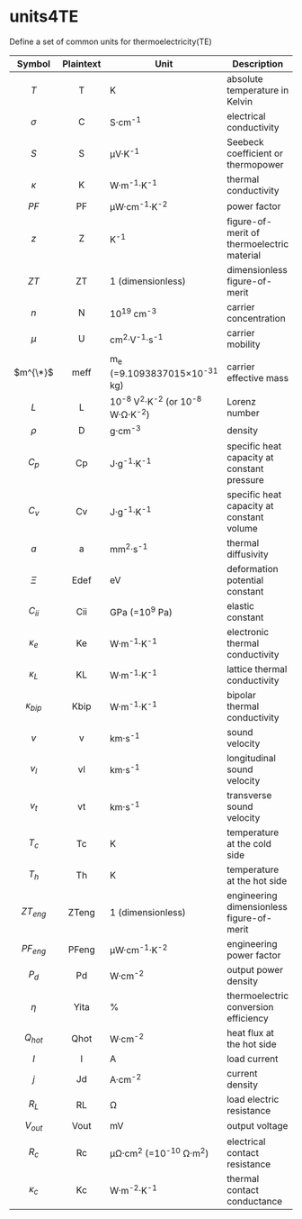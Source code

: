 # units4TE
Define a set of common units for thermoelectricity(TE)


| Symbol | Plaintext | Unit | Description |
| :----: | :-------: | ---- | ----------- |
| _T_ | T | K | absolute temperature in Kelvin |
| $\sigma$ | C | S·cm<sup>-1</sup> | electrical conductivity |
| _S_ | S | μV·K<sup>-1</sup> | Seebeck coefficient or thermopower |
| $\kappa$ | K | W·m<sup>-1</sup>·K<sup>-1</sup> | thermal conductivity |
| _PF_ | PF | μW·cm<sup>-1</sup>·K<sup>-2</sup> | power factor |
| _z_ | Z | K<sup>-1</sup> | figure-of-merit of thermoelectric material |
| _ZT_ | ZT | 1 (dimensionless) | dimensionless figure-of-merit |
| _n_ | N | 10<sup>19</sup> cm<sup>-3</sup> | carrier concentration |
| _μ_ | U | cm<sup>2</sup>·V<sup>-1</sup>·s<sup>-1</sup> | carrier mobility |
| $m^{\*}$ | meff | m<sub>e</sub> (=9.1093837015×10<sup>-31</sup> kg) | carrier effective mass |
| _L_ | L | 10<sup>-8</sup> V<sup>2</sup>·K<sup>-2</sup> (or 10<sup>-8</sup> W·Ω·K<sup>-2</sup>) | Lorenz number |
| $\rho$ | D | g·cm<sup>-3</sup> | density |
| $C_p$ | Cp | J·g<sup>-1</sup>·K<sup>-1</sup> | specific heat capacity at constant pressure |
| $C_v$ | Cv | J·g<sup>-1</sup>·K<sup>-1</sup> | specific heat capacity at constant volume |
| _a_ | a | mm<sup>2</sup>·s<sup>-1</sup> | thermal diffusivity |
| _Ξ_ | Edef | eV | deformation potential constant |
| $C_{ii}$ | Cii | GPa (=10<sup>9</sup> Pa) | elastic constant |
| $\kappa_{e}$ | Ke | W·m<sup>-1</sup>·K<sup>-1</sup> | electronic thermal conductivity |
| $\kappa_{L}$ | KL | W·m<sup>-1</sup>·K<sup>-1</sup> | lattice thermal conductivity |
| $\kappa_{bip}$ | Kbip | W·m<sup>-1</sup>·K<sup>-1</sup> | bipolar thermal conductivity |
| _v_ | v | km·s<sup>-1</sup> | sound velocity |
| $v_{l}$ | vl | km·s<sup>-1</sup> | longitudinal sound velocity |
| $v_{t}$ | vt | km·s<sup>-1</sup> | transverse sound velocity |
| $T_{c}$ | Tc | K | temperature at the cold side |
| $T_{h}$ | Th | K | temperature at the hot side |
| $ZT_{eng}$ | ZTeng | 1 (dimensionless) | engineering dimensionless figure-of-merit |
| $PF_{eng}$ | PFeng | μW·cm<sup>-1</sup>·K<sup>-2</sup> | engineering power factor |
| $P_{d}$ | Pd | W·cm<sup>-2</sup> | output power density |
| $\eta$ | Yita | % | thermoelectric conversion efficiency |
| $Q_{hot}$ | Qhot |  W·cm<sup>-2</sup> | heat flux at the hot side |
| $I$ | I | A | load current |
| _j_ | Jd | A·cm<sup>-2</sup> | current density |
| $R_{L}$ | RL | Ω | load electric resistance |
| $V_{out}$ | Vout | mV | output voltage |
| $R_{c}$ | Rc | μΩ·cm<sup>2</sup> (=10<sup>-10</sup> Ω·m<sup>2</sup>) | electrical contact resistance |
| $\kappa_{c}$ | Kc | W·m<sup>-2</sup>·K<sup>-1</sup> | thermal contact conductance |
